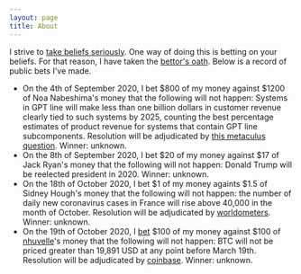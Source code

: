 ```yaml
---
layout: page
title: About
---
```


I strive to [take beliefs seriously](https://radimentary.wordpress.com/2018/01/18/singularity-mindset/). One way of doing this is betting on your beliefs. For that reason, I have taken the [bettor's oath](https://www.econlib.org/archives/2012/05/the_bettors_oat.html). Below is a record of public bets I've made.

* On the 4th of September 2020, I bet \$800 of my money against \$1200 of Noa Nabeshima's money that the following will not happen: Systems in GPT line will  make less than one billion dollars in customer revenue clearly tied to such systems by 2025, counting the best percentage estimates of product revenue for systems that contain GPT line subcomponents. Resolution will be adjudicated by [this metaculus question](https://www.metaculus.com/questions/5118/will-robin-hanson-win-a-bet-that-the-gpt-line-of-language-models-will-generate--1bn-in-customer-revenue-by-2025/). Winner: unknown. 
* On the 8th of September 2020, I bet \$20 of my money against \$17 of Jack Ryan's money that the following will not happen: Donald Trump will be reelected president in 2020. Winner: unknown. 
* On the 18th of October 2020, I bet \$1 of my money againts \$1.5 of Sidney Hough's money that the following will not happen: the number of daily new coronavirus cases in France will rise above 40,000 in the month of October. Resolution will be adjudicated by [worldometers](https://www.worldometers.info/coronavirus/country/france/). Winner: unknown.
* On the 19th of October 2020, I [bet](/photos/nhuvelle_bet.png) \$100 of my money against \$100 of [nhuvelle](https://www.metaculus.com/accounts/profile/112463/)'s money that the following will not happen: BTC will not be priced greater than 19,891 USD at any point before March 19th. Resolution will be adjudicated by [coinbase](https://www.coinbase.com/). Winner: unknown.
